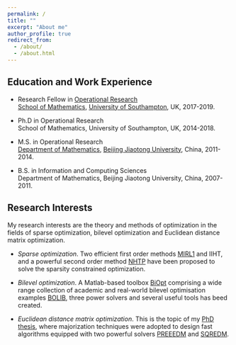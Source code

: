 ```yaml
---
permalink: /
title: ""
excerpt: "About me"
author_profile: true
redirect_from: 
  - /about/
  - /about.html
---
```


Education and Work Experience
---

* Research Fellow in [Operational Research](https://www.southampton.ac.uk/maths/research/groups/operational_research.page) <br>
  [School of Mathematics](https://www.southampton.ac.uk/maths), [University of Southampton](https://www.southampton.ac.uk/), UK, 2017-2019.
  
* Ph.D in Operational Research <br>
School of Mathematics, University of Southampton, UK, 2014-2018.  

* M.S. in Operational Research <br>
[Department of Mathematics](http://en.sci.njtu.edu.cn/Department/DepartmentofMathematics/index.htm), [Beijing Jiaotong University](http://en.njtu.edu.cn/), China,  2011-2014.
  
* B.S. in Information and Computing Sciences<br>
Department of Mathematics, Beijing Jiaotong University, China, 2007-2011.
 
  
Research Interests
---
My research interests are the theory and methods of optimization in the fields of sparse optimization, bilevel
optimization and Euclidean distance matrix optimization. 

* $Sparse~ optimization.$ Two efficient first order methods [MIRL1](https://github.com/ShenglongZhou/MIRL1) and IIHT, and a powerful second order method [NHTP](https://github.com/ShenglongZhou/NHTP) have been proposed to solve the sparsity constrained optimization. 

* $Bilevel~ optimization.$ A Matlab-based toolbox [BiOpt](https://biopt.github.io/) comprising a wide range collection of academic and real-world bilevel optimisation examples [BOLIB](https://github.com/ShenglongZhou/BOLIB), three power solvers and
several useful tools has beed created. 

* $Euclidean~ distance~ matrix~ optimization.$ This is the topic of my [PhD thesis](https://eprints.soton.ac.uk/429739/), where majorization techniques were adopted to design fast algorithms equipped with two powerful solvers [PREEEDM](https://github.com/ShenglongZhou/PREEEDM) and [SQREDM](https://github.com/ShenglongZhou/SQREDM).


